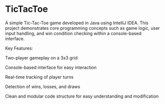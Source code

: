 # TicTacToe
A simple Tic-Tac-Toe game developed in Java using IntelliJ IDEA. This project demonstrates core programming concepts such as game logic, user input handling, and win condition checking within a console-based interface.

Key Features:

Two-player gameplay on a 3x3 grid

Console-based interface for easy interaction

Real-time tracking of player turns

Detection of wins, losses, and draws

Clean and modular code structure for easy understanding and modification

